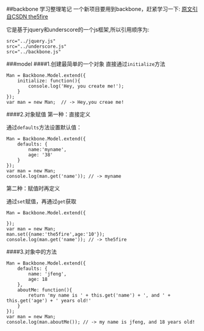 ##backbone 学习整理笔记
一个新项目要用到backbone，赶紧学习一下:
[原文引自CSDN the5fire](http://blog.csdn.net/column/details/backbone-js-tutorial.html)

它是基于jquery和underscore的一个js框架,所以引用顺序为:

	src="../jquery.js"
	src="../underscore.js"
	src="../backbone.js"

###model
####1.创建最简单的一个对象
直接通过<code>initialize</code>方法

	Man = Backbone.Model.extend({
        initialize: function(){
            console.log('Hey, you create me!');
        }
    });
	var man = new Man;	// -> Hey,you creae me!
	
####2.对象赋值
第一种：直接定义

通过<code>defaults</code>方法设置默认值：

	Man = Backbone.Model.extend({
        defaults: {
            name:'myname',
            age: '38'
        }
    });
    var man = new Man;
    console.log(man.get('name')); // -> myname
    
第二种：赋值时再定义

通过<code>set</code>赋值，再通过<code>get</code>获取

	Man = Backbone.Model.extend({
	
	});
  	var man = new Man;
  	man.set({name:'the5fire',age:'10'});
  	console.log(man.get('name')); // -> the5fire
  
####3.对象中的方法

	Man = Backbone.Model.extend({
    	defaults: {
      		name: 'jfeng',
      		age: 18
    	},
    	aboutMe: function(){
      		return 'my name is ' + this.get('name') + ', and ' + this.get('age') + ' years old!'
    	}
  	});
  	var man = new Man;
  	console.log(man.aboutMe()); // -> my name is jfeng, and 18 years old! 
